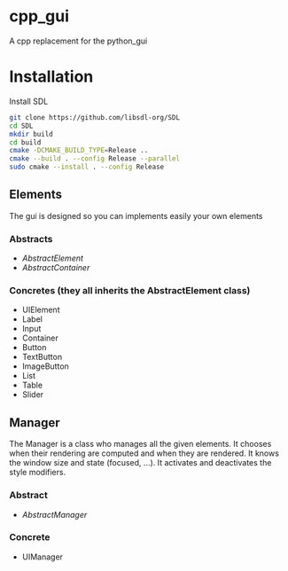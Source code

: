 # cpp_gui
A cpp replacement for the python_gui

# Installation

Install SDL
```sh
git clone https://github.com/libsdl-org/SDL
cd SDL
mkdir build
cd build
cmake -DCMAKE_BUILD_TYPE=Release ..
cmake --build . --config Release --parallel
sudo cmake --install . --config Release
```

## Elements
The gui is designed so you can implements easily your own elements

### Abstracts
- <i>AbstractElement</i>
- <i>AbstractContainer</i>

### Concretes (they all inherits the AbstractElement class)
- UIElement
- Label
- Input
- Container
- Button
- TextButton
- ImageButton
- List
- Table
- Slider

## Manager
The Manager is a class who manages all the given elements.
It chooses when their rendering are computed and when they are rendered.
It knows the window size and state (focused, ...).
It activates and deactivates the style modifiers.

### Abstract
- <i>AbstractManager</i>

### Concrete
- UIManager
